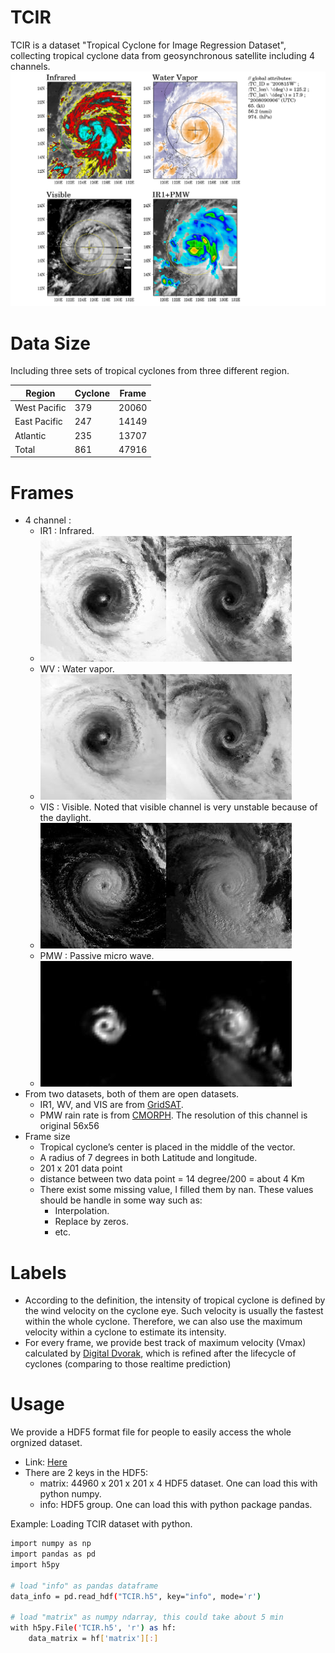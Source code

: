 # TCIR
TCIR is a dataset "Tropical Cyclone for Image Regression Dataset", collecting tropical cyclone data from geosynchronous satellite including 4 channels.
![sample](sample_figures/sample_fig.png)

# Data Size
Including three sets of tropical cyclones from three different region.

| Region | Cyclone | Frame |
| ------ | ------ | ------ |
| West Pacific | 379 | 20060 |
| East Pacific | 247 | 14149 |
| Atlantic | 235 | 13707 |
| Total | 861 | 47916 |

# Frames
- 4 channel : 
    - IR1 : Infrared.
    - ![sample1](sample_figures/idx4864_channel1_sample.jpeg)![sample2](sample_figures/idx5188_channel1_sample.jpeg)
    - WV : Water vapor.
    - ![sample1](sample_figures/idx4864_channel2_sample.jpeg)![sample2](sample_figures/idx5188_channel2_sample.jpeg)
    - VIS : Visible. Noted that visible channel is very unstable because of the daylight.
    - ![sample1](sample_figures/idx4864_channel3_sample.jpeg)![sample2](sample_figures/idx5188_channel3_sample.jpeg)
    - PMW : Passive micro wave.
    - ![sample1](sample_figures/idx4864_channel4_sample.jpeg)![sample2](sample_figures/idx5188_channel4_sample.jpeg)
- From two datasets, both of them are open datasets.
    - IR1, WV, and VIS are from [GridSAT](https://www.ncdc.noaa.gov/gridsat/).
    - PMW rain rate is from [CMORPH](http://www.cpc.ncep.noaa.gov/products/janowiak/cmorph_description.html).  The resolution of this channel is original 56x56
- Frame size
    - Tropical cyclone’s center is placed in the middle of the vector.
    - A radius of 7 degrees in both Latitude and longitude.
    - 201 x 201 data point
    - distance between two data point = 14 degree/200 = about 4 Km
    - There exist some missing value, I filled them by nan. These values should be handle in some way such as:
        - Interpolation.
        - Replace by zeros.
        - etc.

# Labels
- According to the definition, the intensity of tropical cyclone is defined by the wind velocity on the cyclone eye. Such velocity is usually the fastest within the whole cyclone. Therefore, we can also use the maximum velocity within a cyclone to estimate its intensity. 
- For every frame, we provide best track of maximum velocity (Vmax) calculated by [Digital Dvorak](http://journals.ametsoc.org/doi/abs/10.1175/BAMS-87-9-1195), which is refined after the lifecycle of cyclones (comparing to those realtime prediction)
    
# Usage
We provide a HDF5 format file for people to easily access the whole orgnized dataset.
- Link: [Here]()
- There are 2 keys in the HDF5:
    - matrix: 44960 x 201 x 201 x 4 HDF5 dataset. One can load this with python numpy.
    - info: HDF5 group. One can load this with python package pandas.

Example: Loading TCIR dataset with python.
```sh
import numpy as np
import pandas as pd
import h5py

# load "info" as pandas dataframe
data_info = pd.read_hdf("TCIR.h5", key="info", mode='r')

# load "matrix" as numpy ndarray, this could take about 5 min
with h5py.File('TCIR.h5', 'r') as hf:
    data_matrix = hf['matrix'][:]
```

